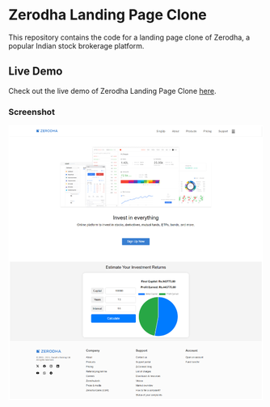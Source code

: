 # Zerodha Landing Page Clone

This repository contains the code for a landing page clone of Zerodha, a popular Indian stock brokerage platform.

## Live Demo
Check out the live demo of Zerodha Landing Page Clone [here](https://zerodha-landing-page-clone.vercel.app/).

### Screenshot

![Landing Page Screenshot](Preview.png)


